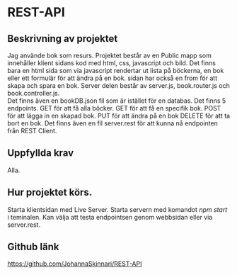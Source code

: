 # REST-API

## Beskrivning av projektet
Jag använde bok som resurs.
Projektet består av en Public mapp som innehåller klient sidans kod med html, css, javascript och bild.
Det finns bara en html sida som via javascript rendertar ut lista på böckerna, en bok eller ett formulär för att ändra på en bok.
sidan har också en from för att skapa och spara en bok.
Server delen består av server.js, book.router.js och book.controller.js.  
Det finns även en bookDB.json fil som är istället för en databas.
Det finns 5 endpoints. 
GET för att få alla böcker.
GET för att få en specifik bok.
POST för att lägga in en skapad bok.
PUT för att ändra på en bok
DELETE för att ta bort en bok.
Det finns även en fil server.rest för att kunna nå endpointen från REST Client.

## Uppfyllda krav
Alla.

## Hur projektet körs.
Starta klientsidan med Live Server.
Starta servern med komandot *npm start* i teminalen.
Kan välja att testa endpointsen genom webbsidan eller via server.rest.

## Github länk
https://github.com/JohannaSkinnari/REST-API